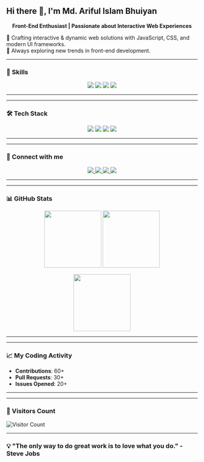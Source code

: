 ## Hi there 👋, I'm Md. Ariful Islam Bhuiyan

<p align="center">
  <strong>Front-End Enthusiast | Passionate about Interactive Web Experiences</strong>
</p>

🎯 Crafting interactive & dynamic web solutions with JavaScript, CSS, and modern UI frameworks.  
🌱 Always exploring new trends in front-end development.

---
### 🚀 Skills  
<p align="center">
  <img src="https://img.shields.io/badge/JavaScript-F7DF1E?style=for-the-badge&logo=javascript&logoColor=black"/>
  <img src="https://img.shields.io/badge/CSS3-1572B6?style=for-the-badge&logo=css3&logoColor=white"/>
  <img src="https://img.shields.io/badge/HTML5-E34F26?style=for-the-badge&logo=html5&logoColor=white"/>
  <img src="https://img.shields.io/badge/TailwindCSS-06B6D4?style=for-the-badge&logo=tailwindcss&logoColor=white"/>
</p>  

---

---
### 🛠️ Tech Stack
<p align="center">
  <img src="https://img.shields.io/badge/JavaScript-F7DF1E?style=flat&logo=javascript&logoColor=black" />
  <img src="https://img.shields.io/badge/Node.js-339933?style=flat&logo=node.js&logoColor=white" />
  <img src="https://img.shields.io/badge/React-61DAFB?style=flat&logo=react&logoColor=black" />
  <img src="https://img.shields.io/badge/TailwindCSS-06B6D4?style=flat&logo=tailwindcss&logoColor=white" />
</p>

---

---
### 🔗 Connect with me  
<p align="center">
  <a href="http://www.linkedin.com/in/md-ariful-islam-bhuiyan">
    <img src="https://img.shields.io/badge/LinkedIn-blue?style=for-the-badge&logo=linkedin"/>
  </a>
  <a href="https://github.com/arif19970108">
    <img src="https://img.shields.io/badge/GitHub-black?style=for-the-badge&logo=github"/>
  </a>
   <a href="https://www.facebook.com/arf.islam.3">
    <img src="https://img.shields.io/badge/Facebook-blue?style=for-the-badge&logo=facebook"/>
  </a>
  <a href="mailto:arifulislam19970108@gmail.com">
    <img src="https://img.shields.io/badge/Gmail-red?style=for-the-badge&logo=gmail&logoColor=white"/>
  </a>
</p>

---

---
### 📊 GitHub Stats  
<p align="center">
  <img src="https://github-readme-stats.vercel.app/api?username=arif19970108&show_icons=true&theme=dark" height="150"/>
  <img src="https://github-readme-stats.vercel.app/api/top-langs/?username=arif19970108&layout=compact&theme=dark" height="150"/>
</p>

<p align="center">
  <img src="https://streak-stats.demolab.com?user=arif19970108&theme=dark" height="150"/>
</p>

---

---
### 📈 My Coding Activity
- **Contributions**: 60+
- **Pull Requests**: 30+
- **Issues Opened**: 20+

---

---
### 👀 Visitors Count
![Visitor Count](https://profile-counter.glitch.me/arif19970108/count.svg)

---

### 💡 "The only way to do great work is to love what you do." - Steve Jobs
